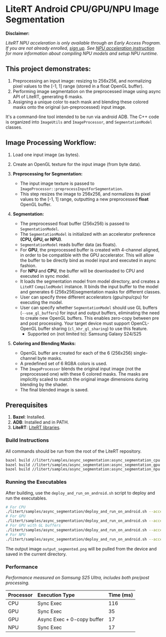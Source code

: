 # LiteRT Android CPU/GPU/NPU Image Segmentation
__Disclaimer:__

*LiteRT NPU acceleration is only available through an Early Access Program. If
you are not already enrolled, [sign up](http://forms.gle/CoH4jpLwxiEYvDvF6).
See [NPU acceleration instruction](https://ai.google.dev/edge/litert/next/eap/npu) for more information about compiling NPU
models and setup NPU runtime.*

## This project demonstrates:

1.  Preprocessing an input image: resizing to 256x256, and normalizing pixel
values to the [-1, 1] range (stored in a float OpenGL buffer).
2.  Performing image segmentation on the preprocessed image using async API of
LiteRT, generating 6 masks.
3.  Assigning a unique color to each mask and blending these colored masks onto
the original (un-preprocessed) input image.

It's a command-line tool intended to be run via android ADB.
The C++ code is organized into `ImageUtils` and `ImageProcessor`, and
`SegmentationModel` classes.

## Image Processing Workflow:

1.  Load one input image (as bytes).
2.  Create an OpenGL texture for the input image (from byte data).
3.  **Preprocessing for Segmentation:**
    *   The input image texture is passed to
        `ImageProcessor::preprocessInputForSegmentation`.
    *   This step resizes the image to 256x256, and normalizes its pixel values
        to the [-1, 1] range, outputting a new preprocessed **float** OpenGL
        buffer.
4.  **Segmentation:**

    *   The preprocessed float buffer (256x256) is passed to
        `SegmentationModel`.
    *   The `SegmentationModel` is initialized with an accelerator preference
        **(CPU, GPU, or NPU)**.
    *   `SegmentationModel` reads buffer data (as floats).
    *   For **GPU**, the preprocessed buffer is created with 4-channel aligned,
        in order to be compatible with the GPU accelerator. This will allow the
        buffer to be directly bind as model input and executed in async fashion.
    *   For **NPU** and **CPU**, the buffer will be downloaded to CPU and
        executed in sync model.
    *   It loads the segmentation model from model directory, and creates a
        `LiteRT` `CompiledModel` instance. It binds the input buffer to the
        model and generates 6 (256x256)segmentation masks for different classes.
    *   User can specify three different accelerators (gpu/npu/cpu) for
        executing the model.
    *   User can specify whether `SegmentationModel` should use GL buffers
        (`--use_gl_buffers`) for input and output buffers, eliminating the need
        to create new OpenGL buffers. This enables zero-copy between pre and
        post processing. Your target device must support OpenCL-OpenGL buffer
        sharing (`cl_khr_gl_sharing`) to use this feature.
        * Supported on (not limited to): Samsung Galaxy S24/S25

5.  **Coloring and Blending Masks:**

    *   OpenGL buffer are created for each of the 6 (256x256) single-channel
        byte masks.
    *   A predefined set of 6 RGBA colors is used.
    *   The `ImageProcessor` blends the original input image (not the
        preprocessed one) with these 6 colored masks. The masks are implicitly
        scaled to match the original image dimensions during blending by the
        shader.
    *   The final blended image is saved.

## Prerequisites

1.  **Bazel**: Installed.
2.  **ADB**: Installed and in PATH.
3.  **LiteRT**: [LiteRT libraries](https://github.com/google-ai-edge/LiteRT).

### Build Instructions
All commands should be run from the root of the LiteRT repository.
```bash
bazel build //litert/samples/async_segmentation:async_segmentation_cpu --config=android_arm64
bazel build //litert/samples/async_segmentation:async_segmentation_gpu --config=android_arm64
bazel build //litert/samples/async_segmentation:async_segmentation_npu --config=android_arm64
```

### Running the Executables
After building, use the `deploy_and_run_on_android.sh` script to deploy and run the executables.
```bash
# For CPU
./litert/samples/async_segmentation/deploy_and_run_on_android.sh --accelerator=cpu --phone=s25 bazel-bin/
# For GPU
./litert/samples/async_segmentation/deploy_and_run_on_android.sh --accelerator=gpu --phone=s25 bazel-bin/
# For GPU with GL buffers
./litert/samples/async_segmentation/deploy_and_run_on_android.sh --accelerator=gpu --use_gl_buffers --phone=s25 bazel-bin/
# For NPU
./litert/samples/async_segmentation/deploy_and_run_on_android.sh --accelerator=npu --phone=s25 bazel-bin/
```
The output image `output_segmented.png` will be pulled from the device and saved in the current directory.

### Performance

*Performance measured on Samsung S25 Ultra, includes both pre/post processing.*

| Processor             | Execution Type                 | Time (ms) |
| :-------------------- | :----------------------------- | :-------- |
| CPU                   | Sync Exec                      | 116       |
| GPU                   | Sync Exec                      | 35        |
| GPU                   | Async Exec + 0-copy buffer     | 17        |
| NPU                   | Sync Exec                      | 17        |
